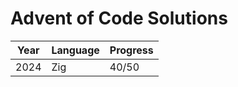 # Advent of Code Solutions

| Year  | Language | Progress |
| ----- | -------- | -------- |
| 2024  | Zig      | 40/50     |
